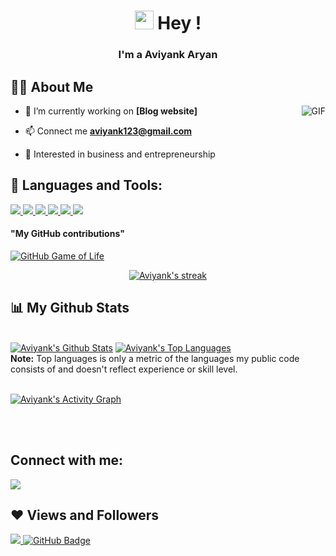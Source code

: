 <h1 align="center"> <img src="https://raw.githubusercontent.com/MartinHeinz/MartinHeinz/master/wave.gif" width="30px"> Hey !</h1>
<h3 align="center">I'm a Aviyank Aryan </h3>


## 🙋‍♂️ About Me
<img align="right" alt="GIF" src="https://media1.giphy.com/media/10cvJCkgoH4AEM/giphy.webp?cid=ecf05e47ktwon5cnszgbxoa17fisop4kiakwxghqmx79f05q&rid=giphy.webp&ct=g" style="max-width: 100%;">

- 🔭 I’m currently working on **[Blog website]**

- 📫 Connect me **aviyank123@gmail.com**

- 🎢 Interested in business and entrepreneurship

## 🚀 Languages and Tools:

<p align="left">
    <a href="https://www.python.org" target="_blank"> <img src="https://img.icons8.com/color/48/000000/python.png"/> </a>
    <a href="https://developer.mozilla.org/en-US/docs/Web/JavaScript" target="_blank"> <img src="https://img.icons8.com/color/48/000000/javascript.png"/> </a> 
    <a href="https://www.w3.org/html/" target="_blank"> <img src="https://img.icons8.com/color/48/000000/html-5.png"/> </a>
    <a href="https://git-scm.com/" target="_blank"> <img src="https://img.icons8.com/color/48/000000/git.png"/> </a> 
    <a href="https://git-scm.com/" target="_blank"> <img src="https://img.icons8.com/color/48/000000/css3.png"/> </a> 
    <a href="https://git-scm.com/" target="_blank"> <img src="https://img.icons8.com/color/48/000000/figma.png"/> </a>
    <h4>"My GitHub contributions"</h4> 
    <a href="https://github4life.herokuapp.com/Aviyank" rel="nofollow"><img src="https://camo.githubusercontent.com/093a39da9b776f90b5895dcb5e2ad23d2e7fc9d6054ad2cc03c9af0e30debba1/68747470733a2f2f676974687562346c6966652e6865726f6b756170702e636f6d2f502d726979616e6b612d7072617361642e6769663f7a3d36" alt="GitHub Game of Life" data-canonical-src="https://github4life.herokuapp.com/Aviyank.gif?z=6" style="max-width: 100%;"></a>

<!-- [![React Badge](https://img.shields.io/badge/-React-61DBFB?style=for-the-badge&labelColor=black&logo=react&logoColor=61DBFB)](#)  [![Javascript Badge](https://img.shields.io/badge/-Javascript-F0DB4F?style=for-the-badge&labelColor=black&logo=javascript&logoColor=F0DB4F)](#) [![Typescript Badge](https://img.shields.io/badge/-Typescript-007acc?style=for-the-badge&labelColor=black&logo=typescript&logoColor=007acc)](#) [![Nodejs Badge](https://img.shields.io/badge/-Nodejs-3C873A?style=for-the-badge&labelColor=black&logo=node.js&logoColor=3C873A)](#) [![GraphQL Badge](https://img.shields.io/badge/-GraphQl-e535ab?style=for-the-badge&labelColor=black&logo=node.js&logoColor=e535ab)](#) -->
<br/>

<p align="center">
    <a href="https://github.com/Aviyank/github-readme-streak-stats">
        <img title="🔥 Get streak stats for your profile at git.io/streak-stats" alt="Aviyank's streak" src="https://github-readme-streak-stats.herokuapp.com/?user=Aviyank&theme=black-ice&hide_border=true&stroke=0000&background=060A0CD0"/>
    </a>
</p>

## 📊 My Github Stats

  <br/>
    <a href="https://github.com/Aviyank/github-readme-stats"><img alt="Aviyank's Github Stats" src="https://github-readme-stats.vercel.app/api?username=Aviyank&show_icons=true&count_private=true&theme=react&hide_border=true&bg_color=0D1117" /></a>
  <a href="https://github.com/Aviyank/github-readme-stats"><img alt="Aviyank's Top Languages" src="https://github-readme-stats.vercel.app/api/top-langs/?username=Aviyank&langs_count=8&count_private=true&layout=compact&theme=react&hide_border=true&bg_color=0D1117" /></a>
  <br/>
  <b>Note:</b> Top languages is only a metric of the languages my public code consists of and doesn't reflect experience or skill level.


<br/>
<br/>

<a href="https://github.com/Aviyank/github-readme-activity-graph"><img alt="Aviyank's Activity Graph" src="https://activity-graph.herokuapp.com/graph?username=Aviyank&bg_color=0D1117&color=5BCDEC&line=5BCDEC&point=FFFFFF&hide_border=true" /></a>

<br/>
<br/>

## Connect with me:
<p align="left">

<a href = "https://www.linkedin.com/in/aviyank-aryan-67a520207"><img src="https://img.icons8.com/fluent/48/000000/linkedin.png"/></a>


</p>

## ❤ Views and Followers
<a href="https://github.com/Meghna-DAS/github-profile-views-counter">
    <img src="https://komarev.com/ghpvc/?username=Aviyank">
</a>
<a href="https://github.com/Aviyank?tab=followers"><img src="https://img.shields.io/github/followers/Aviyank?label=Followers&style=social" alt="GitHub Badge"></a>
